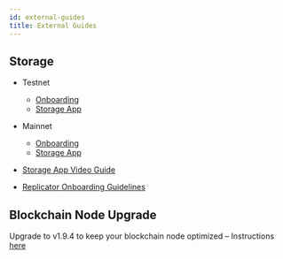 ```yaml
---
id: external-guides
title: External Guides
---
```


## Storage

- Testnet
  - [Onboarding](https://github.com/proximax-storage/xpx-testnet-chain-onboarding?tab=readme-ov-file#storage-tool)
  - [Storage App](https://github.com/proximax-storage/xpx-testnet-chain-onboarding/tree/master/storage-tool#get-started)


- Mainnet
  - [Onboarding](https://github.com/proximax-storage/xpx-mainnet-chain-onboarding)
  - [Storage App](https://github.com/proximax-storage/xpx-mainnet-chain-onboarding/blob/storage-tool/storage-tool/README.md)

- [Storage App Video Guide](https://www.youtube.com/watch?v=YMhcQ33btrc)
- [Replicator Onboarding Guidelines](https://github.com/proximax-storage/xpx-mainnet-chain-onboarding/wiki/Setup-a-replicator-on-MAINNET)

## Blockchain Node Upgrade

Upgrade to v1.9.4 to keep your blockchain node optimized – Instructions [here](https://github.com/proximax-storage/xpx-mainnet-chain-onboarding/blob/master/upgrade/README.md)